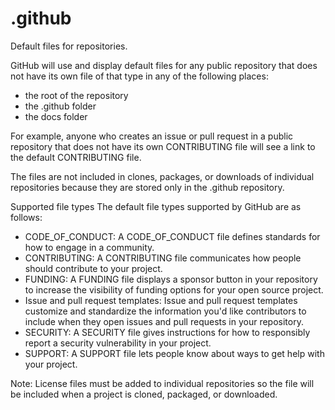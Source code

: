 # .github
Default files for repositories.

GitHub will use and display default files for any public repository that does not have its own file of that type in any of the following places:

- the root of the repository
- the .github folder
- the docs folder

For example, anyone who creates an issue or pull request in a public repository that does not have its own CONTRIBUTING file will see a link to the default CONTRIBUTING file.

The files are not included in clones, packages, or downloads of individual repositories because they are stored only in the .github repository.

Supported file types
The default file types supported by GitHub are as follows:

- CODE_OF_CONDUCT: A CODE_OF_CONDUCT file defines standards for how to engage in a community.
- CONTRIBUTING: A CONTRIBUTING file communicates how people should contribute to your project.
- FUNDING: A FUNDING file displays a sponsor button in your repository to increase the visibility of funding options for your open source project.
- Issue and pull request templates: Issue and pull request templates customize and standardize the information you'd like contributors to include when they open issues and pull requests in your repository.
- SECURITY: A SECURITY file gives instructions for how to responsibly report a security vulnerability in your project.
- SUPPORT: A SUPPORT file lets people know about ways to get help with your project.

Note: License files must be added to individual repositories so the file will be included when a project is cloned, packaged, or downloaded.
